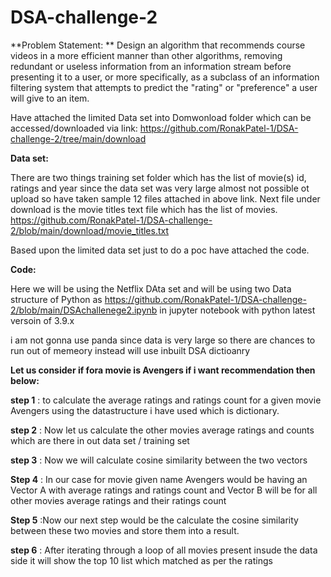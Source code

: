 # DSA-challenge-2
**Problem Statement: **
Design an algorithm that recommends course videos in a more efficient manner than other algorithms, removing redundant or useless information from an information stream before presenting it to a user, or more specifically, as a subclass of an information filtering system that attempts to predict the "rating" or "preference" a user will give to an item.

Have attached the limited Data set into Domwonload folder which can be accessed/downloaded via link:
https://github.com/RonakPatel-1/DSA-challenge-2/tree/main/download

**Data set:**

There are two things training set folder which has the list of movie(s) id, ratings and year since the data set was very large almost not possible ot upload so have taken sample 12 files attached in above link.
Next file under download is the movie titles text file which has the list of movies.
https://github.com/RonakPatel-1/DSA-challenge-2/blob/main/download/movie_titles.txt

Based upon the limited data set just to do a poc have attached the code.

**Code:**

Here we will be using the Netflix DAta set and will be using two Data structure of Python as https://github.com/RonakPatel-1/DSA-challenge-2/blob/main/DSAchallenege2.ipynb in jupyter notebook with python latest versoin of 3.9.x

i am not gonna use panda since data is very large so there are chances to run out of memeory instead will use inbuilt DSA   dictioanry 


**Let us consider if fora movie is Avengers if i want recommendation then below:**

**step 1** : to calculate the average ratings and ratings count for a given movie Avengers  using the datastructure i have used which is dictionary.

**step 2** : Now let us calculate the other movies average ratings and counts which are there in out data set / training set

**step 3** : Now we will calculate cosine similarity between the two vectors

**Step 4** : In our case  for movie given name Avengers would be having an Vector A with average ratings and ratings count and Vector B will be for all other movies average ratings and their ratings count

**Step 5** :Now our next step would be the calculate the cosine similarity between these two movies and store them into a result.

**step 6** : After iterating through a loop of all movies present insude the data side it will show the top 10 list which matched as per the ratings
